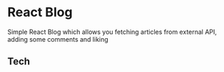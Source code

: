 # React Blog

Simple React Blog which allows you fetching articles from external API, adding some comments and liking

## Tech
